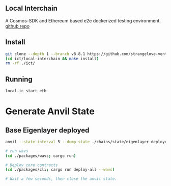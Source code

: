 ## Local Interchain

A Cosmos-SDK and Ethereum based e2e dockerized testing environment. [github repo](https://github.com/strangelove-ventures/interchaintest)

## Install

```bash
git clone --depth 1 --branch v8.8.1 https://github.com/strangelove-ventures/interchaintest.git ./ict
(cd ict/local-interchain && make install)
rm -rf ./ict/
```


## Running
```bash
local-ic start eth
```

# Generate Anvil State

## Base Eigenlayer deployed

```bash
anvil --state-interval 5 --dump-state ./chains/state/eigenlayer-deployed-anvil-state.json

# run wavs
(cd ./packages/wavs; cargo run)

# Deploy core contracts
(cd ./packages/cli; cargo run deploy-all --wavs)

# Wait a few seconds, then close the anvil state.
```
